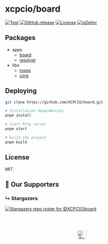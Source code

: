 # xcpcio/board

[![Test](https://github.com/XCPCIO/board/actions/workflows/test.yml/badge.svg)](https://github.com/XCPCIO/board/actions/workflows/test.yml)
[![GitHub release][gh-release-badge]][gh-release]
[![License][license-image-mit]](https://mit-license.org/)
[![jsDelivr](https://data.jsdelivr.com/v1/package/npm/@xcpcio/board/badge)](https://www.jsdelivr.com/package/npm/@xcpcio/board)

## Packages

- apps
  - [board](./packages/apps/board/README.md)
  - [resolver](./packages/apps/resolver/README.md)
- libs
  - [types](./packages/libs/types/README.md)
  - [core](./packages/libs/core/README.md)

## Deploying

```bash
git clone https://github.com/XCPCIO/board.git

# Installation dependencies
pnpm install

# start http server
pnpm start

# build the project
pnpm build
```

## License

MIT.

## :clap:  Our Supporters

### &#8627; Stargazers

[![Stargazers repo roster for @XCPCIO/board](https://reporoster.com/stars/XCPCIO/board)](https://github.com/XCPCIO/board/stargazers)

<br/>
<br/>
<p align="center"><a href="https://github.com/XCPCIO/board#"><img src="http://randojs.com/images/backToTopButton.png" alt="Back to top" height="29"/></a></p>

[gh-release-badge]: https://img.shields.io/github/release/XCPCIO/board.svg
[gh-release]: https://GitHub.com/XCPCIO/board/releases/
[license-image-mit]: https://img.shields.io/badge/license-MIT-blue.svg?labelColor=333333
